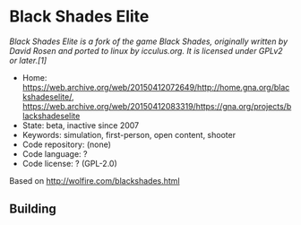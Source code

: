 # Black Shades Elite

_Black Shades Elite is a fork of the game Black Shades, originally written by David Rosen and ported to linux by icculus.org. It is licensed under GPLv2 or later.&#91;1&#93;_

- Home: https://web.archive.org/web/20150412072649/http://home.gna.org/blackshadeselite/, https://web.archive.org/web/20150412083319/https://gna.org/projects/blackshadeselite
- State: beta, inactive since 2007
- Keywords: simulation, first-person, open content, shooter
- Code repository: (none)
- Code language: ?
- Code license: ? (GPL-2.0)

Based on http://wolfire.com/blackshades.html

## Building

